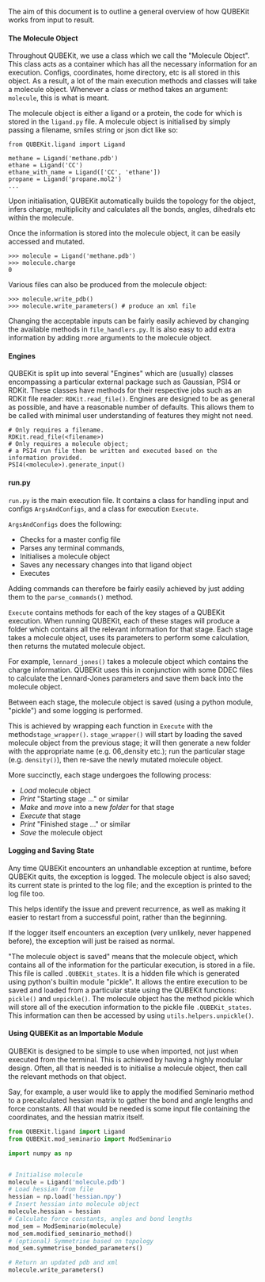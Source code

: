 The aim of this document is to outline a general overview of how QUBEKit works from input to result.

#### The Molecule Object

Throughout QUBEKit, we use a class which we call the "Molecule Object".
This class acts as a container which has all the necessary information for an execution.
Configs, coordinates, home directory, etc is all stored in this object.
As a result, a lot of the main execution methods and classes will take a molecule object.
Whenever a class or method takes an argument: `molecule`, this is what is meant.

The molecule object is either a ligand or a protein, the code for which is stored in the `ligand.py` file.
A molecule object is initialised by simply passing a filename, smiles string or json dict like so:
    
    from QUBEKit.ligand import Ligand
    
    methane = Ligand('methane.pdb')
    ethane = Ligand('CC')
    ethane_with_name = Ligand(['CC', 'ethane'])
    propane = Ligand('propane.mol2')
    ...
    
Upon initialisation, QUBEKit automatically builds the topology for the object, infers charge, multiplicity
and calculates all the bonds, angles, dihedrals etc within the molecule.

Once the information is stored into the molecule object, it can be easily accessed and mutated.

    >>> molecule = Ligand('methane.pdb')
    >>> molecule.charge
    0

Various files can also be produced from the molecule object:

    >>> molecule.write_pdb()
    >>> molecule.write_parameters() # produce an xml file
    
Changing the acceptable inputs can be fairly easily achieved by changing the available methods in `file_handlers.py`.
It is also easy to add extra information by adding more arguments to the molecule object. 

#### Engines

QUBEKit is split up into several "Engines" which are (usually) classes encompassing a particular external package such as Gaussian, PSI4 or RDKit.
These classes have methods for their respective jobs such as an RDKit file reader: `RDKit.read_file()`.
Engines are designed to be as general as possible, and have a reasonable number of defaults.
This allows them to be called with minimal user understanding of features they might not need.
    
    # Only requires a filename.
    RDKit.read_file(<filename>)
    # Only requires a molecule object;
    # a PSI4 run file then be written and executed based on the information provided.
    PSI4(<molecule>).generate_input()

#### run.py

`run.py` is the main execution file. It contains a class for handling input and configs `ArgsAndConfigs`,
and a class for execution `Execute`. 

`ArgsAndConfigs` does the following:

* Checks for a master config file
* Parses any terminal commands,
* Initialises a molecule object
* Saves any necessary changes into that ligand object
* Executes 

Adding commands can therefore be fairly easily achieved by just adding them to the `parse_commands()` method.

`Execute` contains methods for each of the key stages of a QUBEKit execution.
When running QUBEKit, each of these stages will produce a folder which contains all the relevant information for that stage.
Each stage takes a molecule object, uses its parameters to perform some calculation, then returns the mutated molecule object.

For example, `lennard_jones()` takes a molecule object which contains the charge information.
QUBEKit uses this in conjunction with some DDEC files to calculate the Lennard-Jones parameters and save them back into the molecule object.

Between each stage, the molecule object is saved (using a python module, "pickle") and some logging is performed.

This is achieved by wrapping each function in `Execute` with the method`stage_wrapper()`.
`stage_wrapper()` will start by loading the saved molecule object from the previous stage;
it will then generate a new folder with the appropriate name (e.g. 06_density etc.);
run the particular stage (e.g. `density()`), then re-save the newly mutated molecule object.

More succinctly, each stage undergoes the following process:

* *Load* molecule object
* *Print* "Starting stage ..." or similar
* *Make* and *move* into a new *folder* for that stage
* *Execute* that stage
* *Print* "Finished stage ..." or similar
* *Save* the molecule object

#### Logging and Saving State

Any time QUBEKit encounters an unhandlable exception at runtime, before QUBEKit quits, the exception is logged. 
The molecule object is also saved; its current state is printed to the log file;
and the exception is printed to the log file too. 

This helps identify the issue and prevent recurrence, as well as making it easier to restart from a successful point, rather than the beginning.

If the logger itself encounters an exception (very unlikely, never happened before), the exception will just be raised as normal.

"The molecule object is saved" means that the molecule object, which contains all of the information
for the particular execution, is stored in a file. This file is called `.QUBEKit_states`.
It is a hidden file which is generated using python's builtin module "pickle".
It allows the entire execution to be saved and loaded from a particular state using the QUBEKit functions:
`pickle()` and `unpickle()`.
The molecule object has the method pickle which will store all of the execution information to the pickle file `.QUBEKit_states`.
This information can then be accessed by using `utils.helpers.unpickle()`.  

#### Using QUBEKit as an Importable Module

QUBEKit is designed to be simple to use when imported, not just when executed from the terminal.
This is achieved by having a highly modular design.
Often, all that is needed is to initialise a molecule object, then call the relevant methods on that object.

Say, for example, a user would like to apply the modified Seminario method to a precalculated hessian matrix to gather the bond and angle lengths and force constants.
All that would be needed is some input file containing the coordinates, and the hessian matrix itself.

```python
from QUBEKit.ligand import Ligand
from QUBEKit.mod_seminario import ModSeminario

import numpy as np


# Initialise molecule
molecule = Ligand('molecule.pdb')
# Load hessian from file
hessian = np.load('hessian.npy')
# Insert hessian into molecule object
molecule.hessian = hessian
# Calculate force constants, angles and bond lengths
mod_sem = ModSeminario(molecule)
mod_sem.modified_seminario_method()
# (optional) Symmetrise based on topology
mod_sem.symmetrise_bonded_parameters()

# Return an updated pdb and xml
molecule.write_parameters()
```
